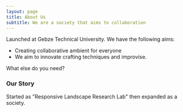 ```yaml
---
layout: page
title: About Us
subtitle: We are a society that aims to collaboration
---
```


Launched at Gebze Technical University. We have the following aims:

- Creating collaborative ambient for everyone
- We aim to innovate crafting techniques and improvise.

What else do you need?

### Our Story

Started as "Responsive Landscape Research Lab" then expanded as a society.
